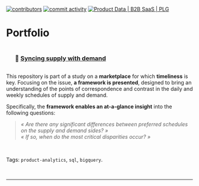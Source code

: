 <!--
**IsisSantosCosta/IsisSantosCosta** is a ✨ _special_ ✨ repository because its `README.md` (this file) appears on your GitHub profile.

Here are some ideas to get you started:

- 🔭 I’m currently working on ...
- 🌱 I’m currently learning ...
- 👯 I’m looking to collaborate on ...
- 🤔 I’m looking for help with ...
- 💬 Ask me about ...
- 📫 How to reach me: ...
- 😄 Pronouns: ...
- ⚡ Fun fact: ...
-->

<!-- ------------------------------------------------------------------------------------------------------------------------------------ -->
<!-- Intro -->
<!-- 
<div id="user-content-toc"><ul><summary><h2 style="display: inline-block;">
  Interested in 💬 <b><a href='https://www.linkedin.com/in/isis-santos-costa/'>Product Data | B2B SaaS | PLG</a></b> ☕ 
  </h2></summary></ul></div> 
-->
[![contributors](https://img.shields.io/github/contributors/isis-santos-costa/when-riders-meet-drivers?color=lightgrey)](http://isissantoscosta.com/)
[![commit activity](https://img.shields.io/github/commit-activity/m/isis-santos-costa/when-riders-meet-drivers)](https://github.com/isis-santos-costa/)
[![Product Data | B2B SaaS | PLG](https://img.shields.io/badge/product%20data%20%7C%20b2b%20saas%20%7C%20plg-%E2%98%95-purple)](http://isissantoscosta.com/)    
<!-- ___ -->

<!-- ------------------------------------------------------------------------------------------------------------------------------------ -->
<!-- Portfolio --> 
# Portfolio
<!-- <div id="user-content-toc"><ul><summary><h2 style="display: inline-block;"> Portfolio </h2></summary></ul></div> -->

<!-- ------------------------------------------------------------------------------------------------------------------------------------ -->
<!-- when-riders-meet-drivers -->
<div id="user-content-toc"><ul><summary>
  <h3 style="display: inline-block;"> 📌 <a href='https://github.com/isis-santos-costa/when-riders-meet-drivers'>Syncing supply with demand</a> </h3>
</summary></ul></div>

This repository is part of a study on a **marketplace** for which **timeliness** is key. Focusing on the issue, **a framework is presented**, designed to bring an understanding of the points of correspondence and contrast in the daily and weekly schedules of supply and demand.  

Specifically, the **framework enables an at-a-glance insight** into the following questions:  

> <i> « Are there any significant differences between preferred schedules on the supply and demand sides? » </i>  
> <i> « If so, when do the most critical disparities occur? » </i>  

<br>

Tags: `product-analytics`, `sql`, `bigquery`.  

<br>

<!-- ------------------------------------------------------------------------------------------------------------------------------------ -->

___

